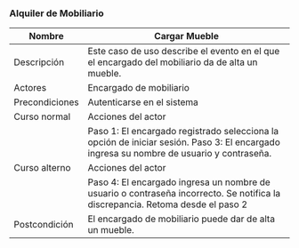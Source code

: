 ### Alquiler de Mobiliario

| Nombre | Cargar Mueble |
| ------------- | ------------------------------ |
| Descripción | Este caso de uso describe el evento en el que el encargado del mobiliario da de alta un mueble. |
| Actores | Encargado de mobiliario |
| Precondiciones | Autenticarse en el sistema |
| Curso normal | Acciones del actor | Acciones del sistema |
|	| Paso 1: El encargado registrado selecciona la opción de iniciar sesión. Paso 3: El encargado ingresa su nombre de usuario y contraseña. | Paso 2: El sistema solicita usuario y contraseña. Paso 4: El sistema verifica los datos ingresados. Paso 5: El sistema registra la sesión iniciada y habilita las acciones del encargado.
| Curso alterno | Acciones del actor | Acciones del sistema |
|| Paso 4: El encargado ingresa un nombre de usuario o contraseña incorrecto. Se notifica la discrepancia. Retoma desde el paso 2 |
| Postcondición | El encargado de mobiliario puede dar de alta un mueble. |
